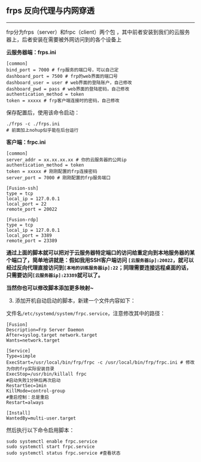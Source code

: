 ## frps 反向代理与内网穿透

---

frp分为frps（server）和frpc（client）两个包 ，其中前者安装到我们的云服务器上，后者安装在需要被外网访问到的各个设备上

**云服务器端：frps.ini**

```shell
[common]
bind_port = 7000 # frp服务的端口号，可以自己定
dashboard_port = 7500 # frp的web界面的端口号
dashboard_user = user # web界面的登陆账户，自己修改
dashboard_pwd = pass # web界面的登陆密码，自己修改
authentication_method = token
token = xxxxx # frp客户端连接时的密码，自己修改
```

保存配置后，使用该命令启动：

```shell
./frps -c ./frps.ini
# 前面加上nohup似乎能在后台运行
```

**客户端：frpc.ini**

```shell
[common]
server_addr = xx.xx.xx.xx # 你的云服务器的公网ip
authentication_method = token
token = xxxxx # 刚刚配置的frp连接密码 
server_port = 7000 # 刚刚配置的frp服务端口

[Fusion-ssh]
type = tcp
local_ip = 127.0.0.1
local_port = 22
remote_port = 20022

[Fusion-rdp]
type = tcp
local_ip = 127.0.0.1
local_port = 3389
remote_port = 23389
```

**通过上面的脚本就可以把对于云服务器特定端口的访问给重定向到本地服务器的某个端口了，简单地讲就是：假如我用SSH客户端访问 `[云服务器ip]:20022`，就可以经过反向代理直接访问到`[本地的训练服务器ip]:22`；同理需要连接远程桌面的话，只需要访问`[云服务器ip]:23389`就可以了。**

**当然你也可以修改脚本添加更多映射~**

3. 添加开机自动启动的脚本，新建一个文件内容如下：

文件名`/etc/systemd/system/frpc.service`，注意修改其中的路径：

```shell
[Fusion]
Description=Frp Server Daemon
After=syslog.target network.target
Wants=network.target
​
[Service]
Type=simple
ExecStart=/usr/local/bin/frp/frpc -c /usr/local/bin/frp/frpc.ini # 修改为你的frp实际安装目录
ExecStop=/usr/bin/killall frpc
#启动失败1分钟后再次启动
RestartSec=1min
KillMode=control-group
#重启控制：总是重启
Restart=always
​
[Install]
WantedBy=multi-user.target
```

然后执行以下命令启用脚本：

```shell
sudo systemctl enable frpc.service
sudo systemctl start frpc.service
sudo systemctl status frpc.service #查看状态
```

